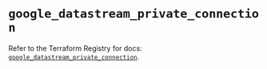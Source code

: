 # `google_datastream_private_connection`

Refer to the Terraform Registry for docs: [`google_datastream_private_connection`](https://registry.terraform.io/providers/hashicorp/google/5.31.1/docs/resources/datastream_private_connection).

